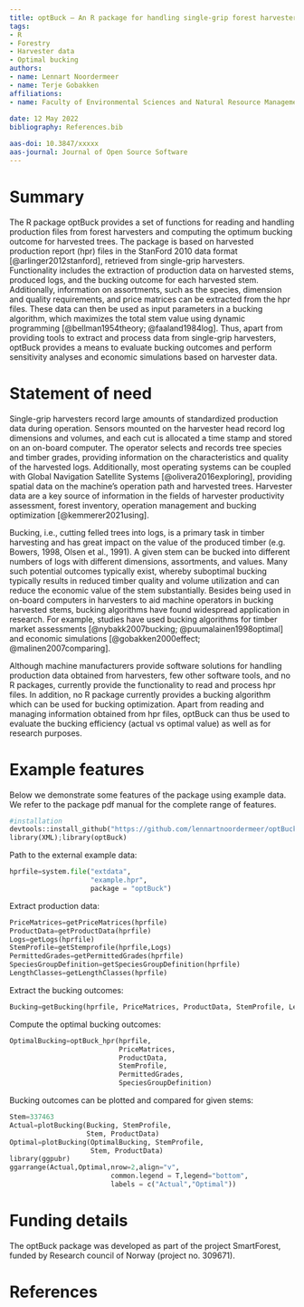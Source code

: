 ```yaml
---
title: optBuck – An R package for handling single-grip forest harvester data and bucking optimization
tags:
- R
- Forestry
- Harvester data
- Optimal bucking
authors: 
- name: Lennart Noordermeer 
- name: Terje Gobakken
affiliations: 
- name: Faculty of Environmental Sciences and Natural Resource Management, Norwegian University of Life Sciences
  
date: 12 May 2022
bibliography: References.bib

aas-doi: 10.3847/xxxxx
aas-journal: Journal of Open Source Software
---
```


# Summary

The R package optBuck provides a set of functions for reading and handling production files from forest harvesters and computing the optimum bucking outcome for harvested trees. The package is based on harvested production report (hpr) files in the StanFord 2010 data format [@arlinger2012stanford], retrieved from single-grip harvesters. Functionality includes the extraction of production data on harvested stems, produced logs, and the bucking outcome for each harvested stem. Additionally, information on assortments, such as the species, dimension and quality requirements, and price matrices can be extracted from the hpr files. These data can then be used as input parameters in a bucking algorithm, which maximizes the total stem value using dynamic programming [@bellman1954theory; @faaland1984log]. Thus, apart from providing tools to extract and process data from single-grip harvesters, optBuck provides a means to evaluate bucking outcomes and perform sensitivity analyses and economic simulations based on harvester data.

# Statement of need

Single-grip harvesters record large amounts of standardized production data during operation. Sensors mounted on the harvester head record log dimensions and volumes, and each cut is allocated a time stamp and stored on an on-board computer. The operator selects and records tree species and timber grades, providing information on the characteristics and quality of the harvested logs. Additionally, most operating systems can be coupled with Global Navigation Satellite Systems [@olivera2016exploring], providing spatial data on the machine’s operation path and harvested trees. Harvester data are a key source of information in the fields of harvester productivity assessment, forest inventory, operation management and bucking optimization [@kemmerer2021using].   

Bucking, i.e., cutting felled trees into logs, is a primary task in timber harvesting and has great impact on the value of the produced timber (e.g. Bowers, 1998, Olsen et al., 1991). A given stem can be bucked into different numbers of logs with different dimensions, assortments, and values. Many such potential outcomes typically exist, whereby suboptimal bucking typically results in reduced timber quality and volume utilization and can reduce the economic value of the stem substantially. Besides being used in on-board computers in harvesters to aid machine operators in bucking harvested stems, bucking algorithms have found widespread application in research. For example, studies have used bucking algorithms for timber market assessments [@nybakk2007bucking; @puumalainen1998optimal] and economic simulations [@gobakken2000effect; @malinen2007comparing].   

Although machine manufacturers provide software solutions for handling production data obtained from harvesters, few other software tools, and no R packages, currently provide the functionality to read and process hpr files. In addition, no R package currently provides a bucking algorithm which can be used for bucking optimization. Apart from reading and managing information obtained from hpr files, optBuck can thus be used to evaluate the bucking efficiency (actual vs optimal value) as well as for research purposes.

# Example features

Below we demonstrate some features of the package using example data. We refer to the package pdf manual for the complete range of features.
``` py 
#installation
devtools::install_github("https://github.com/lennartnoordermeer/optBuck",force=T)
library(XML);library(optBuck)
```
Path to the external example data: 
``` py 
hprfile=system.file("extdata",
                    "example.hpr",
                    package = "optBuck")
```
Extract production data:
``` py 
PriceMatrices=getPriceMatrices(hprfile)
ProductData=getProductData(hprfile)
Logs=getLogs(hprfile)
StemProfile=getStemprofile(hprfile,Logs)
PermittedGrades=getPermittedGrades(hprfile)
SpeciesGroupDefinition=getSpeciesGroupDefinition(hprfile)
LengthClasses=getLengthClasses(hprfile)
```
Extract the bucking outcomes:
``` py 
Bucking=getBucking(hprfile, PriceMatrices, ProductData, StemProfile, LengthClasses)
```
Compute the optimal bucking outcomes:
``` py 
OptimalBucking=optBuck_hpr(hprfile,
                           PriceMatrices,
                           ProductData,
                           StemProfile,
                           PermittedGrades,
                           SpeciesGroupDefinition)
```
Bucking outcomes can be plotted and compared for given stems:
``` py 
Stem=337463
Actual=plotBucking(Bucking, StemProfile,
                   Stem, ProductData)
Optimal=plotBucking(OptimalBucking, StemProfile,
                    Stem, ProductData)
library(ggpubr)
ggarrange(Actual,Optimal,nrow=2,align="v",
                         common.legend = T,legend="bottom",
                         labels = c("Actual","Optimal"))
```

# Funding details

The optBuck package was developed as part of the project SmartForest, funded by Research council of Norway (project no. 309671). 


# References
